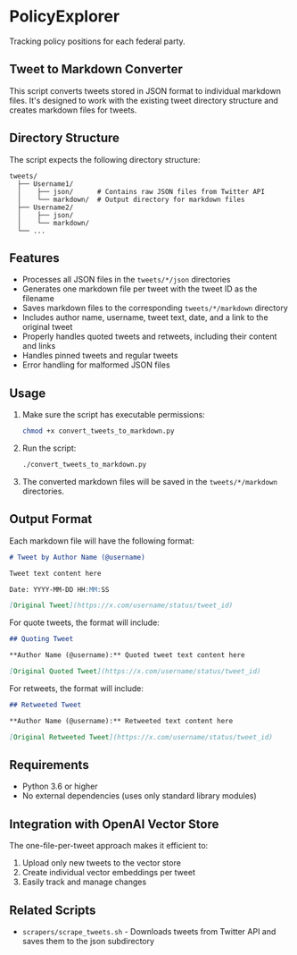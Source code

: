 # PolicyExplorer
Tracking policy positions for each federal party. 


## Tweet to Markdown Converter

This script converts tweets stored in JSON format to individual markdown files. It's designed to work with the existing tweet directory structure and creates markdown files for tweets.

## Directory Structure

The script expects the following directory structure:
```
tweets/
  ├── Username1/
  │    ├── json/      # Contains raw JSON files from Twitter API
  │    └── markdown/  # Output directory for markdown files
  ├── Username2/
  │    ├── json/
  │    └── markdown/
  └── ...
```

## Features

- Processes all JSON files in the `tweets/*/json` directories
- Generates one markdown file per tweet with the tweet ID as the filename
- Saves markdown files to the corresponding `tweets/*/markdown` directory
- Includes author name, username, tweet text, date, and a link to the original tweet
- Properly handles quoted tweets and retweets, including their content and links
- Handles pinned tweets and regular tweets
- Error handling for malformed JSON files

## Usage

1. Make sure the script has executable permissions:
   ```bash
   chmod +x convert_tweets_to_markdown.py
   ```

2. Run the script:
   ```bash
   ./convert_tweets_to_markdown.py
   ```

3. The converted markdown files will be saved in the `tweets/*/markdown` directories.

## Output Format

Each markdown file will have the following format:

```markdown
# Tweet by Author Name (@username)

Tweet text content here

Date: YYYY-MM-DD HH:MM:SS

[Original Tweet](https://x.com/username/status/tweet_id)
```

For quote tweets, the format will include:

```markdown
## Quoting Tweet

**Author Name (@username):** Quoted tweet text content here

[Original Quoted Tweet](https://x.com/username/status/tweet_id)
```

For retweets, the format will include:

```markdown
## Retweeted Tweet

**Author Name (@username):** Retweeted text content here

[Original Retweeted Tweet](https://x.com/username/status/tweet_id)
```

## Requirements

- Python 3.6 or higher
- No external dependencies (uses only standard library modules)

## Integration with OpenAI Vector Store

The one-file-per-tweet approach makes it efficient to:
1. Upload only new tweets to the vector store
2. Create individual vector embeddings per tweet
3. Easily track and manage changes

## Related Scripts

- `scrapers/scrape_tweets.sh` - Downloads tweets from Twitter API and saves them to the json subdirectory 